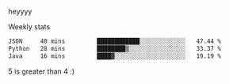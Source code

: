 heyyyy

Weekly stats
<!--START_SECTION:waka-->

```txt
JSON     40 mins         ████████████░░░░░░░░░░░░░   47.44 %
Python   28 mins         ████████▒░░░░░░░░░░░░░░░░   33.37 %
Java     16 mins         ████▓░░░░░░░░░░░░░░░░░░░░   19.19 %
```

<!--END_SECTION:waka-->
5 is greater than 4 :)
